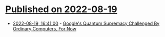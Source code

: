 # [Published on 2022-08-19](index.md)

* [2022-08-19, 16:41:00](https://tech.slashdot.org/story/22/08/19/1518229/googles-quantum-supremacy-challenged-by-ordinary-computers-for-now?utm_source=rss1.0mainlinkanon&utm_medium=feed) - [Google's Quantum Supremacy Challenged By Ordinary Computers, For Now](https://tech.slashdot.org/story/22/08/19/1518229/googles-quantum-supremacy-challenged-by-ordinary-computers-for-now?utm_source=rss1.0mainlinkanon&utm_medium=feed)
